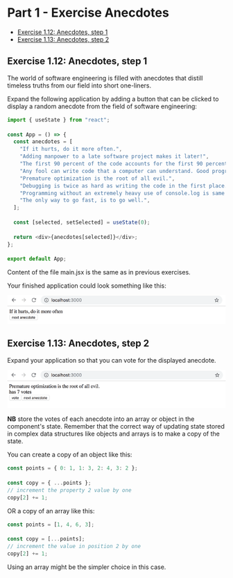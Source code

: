 # Part 1 - Exercise Anecdotes

- [Exercise 1.12: Anecdotes, step 1](#step-1)
- [Exercise 1.13: Anecdotes, step 2](#step-2)

## <a id="step-1"></a> Exercise 1.12: Anecdotes, step 1

The world of software engineering is filled with anecdotes that distill timeless truths from our field into short one-liners.

Expand the following application by adding a button that can be clicked to display a random anecdote from the field of software engineering:

```js
import { useState } from "react";

const App = () => {
  const anecdotes = [
    "If it hurts, do it more often.",
    "Adding manpower to a late software project makes it later!",
    "The first 90 percent of the code accounts for the first 90 percent of the development time...The remaining 10 percent of the code accounts for the other 90 percent of the development time.",
    "Any fool can write code that a computer can understand. Good programmers write code that humans can understand.",
    "Premature optimization is the root of all evil.",
    "Debugging is twice as hard as writing the code in the first place. Therefore, if you write the code as cleverly as possible, you are, by definition, not smart enough to debug it.",
    "Programming without an extremely heavy use of console.log is same as if a doctor would refuse to use x-rays or blood tests when diagnosing patients.",
    "The only way to go fast, is to go well.",
  ];

  const [selected, setSelected] = useState(0);

  return <div>{anecdotes[selected]}</div>;
};

export default App;
```

Content of the file main.jsx is the same as in previous exercises.

Your finished application could look something like this:

![Final application](./docs/anecdotes-final-application.png)

## <a id="step-2"></a> Exercise 1.13: Anecdotes, step 2

Expand your application so that you can vote for the displayed anecdote.

![Voting system](./docs/anecdotes-voting-system.png)

**NB** store the votes of each anecdote into an array or object in the component's state. Remember that the correct way of updating state stored in complex data structures like objects and arrays is to make a copy of the state.

You can create a copy of an object like this:

```js
const points = { 0: 1, 1: 3, 2: 4, 3: 2 };

const copy = { ...points };
// increment the property 2 value by one
copy[2] += 1;
```

OR a copy of an array like this:

```js
const points = [1, 4, 6, 3];

const copy = [...points];
// increment the value in position 2 by one
copy[2] += 1;
```

Using an array might be the simpler choice in this case.
